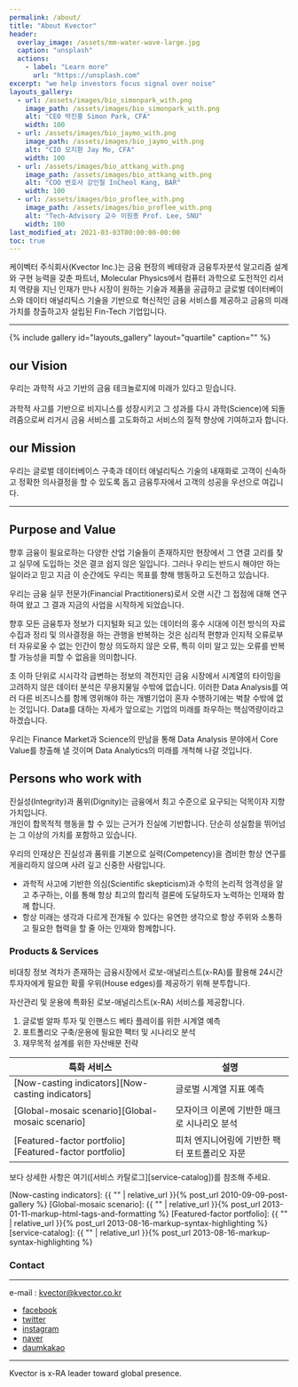 ```yaml
---
permalink: /about/
title: "About Kvector"
header:
  overlay_image: /assets/mm-water-wave-large.jpg
  caption: "unsplash"
  actions:
    - label: "Learn more"
      url: "https://unsplash.com"
excerpt: "we help investors focus signal over noise"
layouts_gallery:
  - url: /assets/images/bio_simonpark_with.png
    image_path: /assets/images/bio_simonpark_with.png
    alt: "CEO 박진홍 Simon Park, CFA"
    width: 100
  - url: /assets/images/bio_jaymo_with.png
    image_path: /assets/images/bio_jaymo_with.png
    alt: "CIO 모지환 Jay Mo, CFA"
    width: 100
  - url: /assets/images/bio_attkang_with.png
    image_path: /assets/images/bio_attkang_with.png
    alt: "COO 변호사 강인철 InCheol Kang, BAR"
    width: 100
  - url: /assets/images/bio_proflee_with.png
    image_path: /assets/images/bio_proflee_with.png
    alt: "Tech-Advisory 교수 이원종 Prof. Lee, SNU"
    width: 100
last_modified_at: 2021-03-03T00:00:00-00:00
toc: true
---
```


케이벡터 주식회사(Kvector Inc.)는 금융 현장의 베테랑과 금융투자분석 알고리즘 설계와 구현 능력을 갖춘 파트너, 
Molecular Physics에서 컴퓨터 과학으로 도전적인 리서치 역량을 지닌 인재가 만나 
시장이 원하는 기술과 제품을 공급하고 글로벌 데이터베이스와 데이터 애널리틱스 기술을 기반으로
혁신적인 금융 서비스를 제공하고 금융의 미래 가치를 창출하고자 설립된 Fin-Tech 기업입니다.

------

{% include gallery id="layouts_gallery" layout="quartile" caption="" %}




## our Vision

우리는 과학적 사고 기반의 금융 테크놀로지에 미래가 있다고 믿습니다. <br/><br/>
과학적 사고를 기반으로 비지니스를 성장시키고 그 성과를 다시 과학(Science)에 되돌려줌으로써 
리거시 금융 서비스를 고도화하고 서비스의 질적 향상에 기여하고자 합니다.  <br/>




## our Mission

우리는 글로벌 데이터베이스 구축과 데이터 애널리틱스 기술의 내재화로 고객이 신속하고 정확한 의사결정을 할 수 있도록 돕고 금융투자에서 고객의 성공을 우선으로 여깁니다. <br/>



---


## Purpose and Value

향후 금융이 필요로하는 다양한 산업 기술들이 존재하지만 현장에서 그 연결 고리를 찾고 실무에 도입하는 것은 결코 쉽지 않은 일입니다. 
그러나 우리는 반드시 해야만 하는 일이라고 믿고 지금 이 순간에도 우리는 목표를 향해 행동하고 도전하고 있습니다. <br/>

우리는 금융 실무 전문가(Financial Practitioners)로서 오랜 시간 그 접점에 대해 연구하여 왔고 그 결과 지금의 사업을 시작하게 되었습니다. <br/>

향후 모든 금융투자 정보가 디지털화 되고 있는 데이터의 홍수 시대에 이전 방식의 자료 수집과 정리 및 의사결정을 하는 관행을 반복하는 것은 심리적 편향과 인지적 오류로부터 자유로울 수 없는 인간이 항상 의도하지 않은 오류, 특히 이미 알고 있는 오류를 반복할 가능성을 피할 수 없음을 의미합니다. <br/>

초 이하 단위로 시시각각 급변하는 정보의 격전지인 금융 시장에서 시계열의 타이밍을 고려하지 않은 데이터 분석은 무용지물일 수밖에 없습니다. 이러한 Data Analysis를 여러 다른 비즈니스를 함께 영위해야 하는 개별기업이 혼자 수행하기에는 벅찰 수밖에 없는 것입니다. Data를 대하는 자세가 앞으로는 기업의 미래를 좌우하는 핵심역량이라고 하겠습니다. <br/>

우리는 Finance Market과 Science의 만남을 통해 Data Analysis 분야에서 Core Value를 창출해 낼 것이며 Data Analytics의 미래를 개척해 나갈 것입니다. <br/>




## Persons who work with

진실성(Integrity)과 품위(Dignity)는 금융에서 최고 수준으로 요구되는 덕목이자 지향 가치입니다. <br/>
개인이 합목적적 행동을 할 수 있는 근거가 진실에 기반합니다. 단순히 성실함을 뛰어넘는 그 이상의 가치를 포함하고 있습니다. <br/>

우리의 인재상은 진실성과 품위를 기본으로 실력(Competency)을 겸비한 항상 연구를 게을리하지 않으며 사려 깊고 신중한 사람입니다. <br/>
- 과학적 사고에 기반한 의심(Scientific skepticism)과 수학의 논리적 엄격성을 알고 추구하는, 이를 통해 항상 최고의 합리적 결론에 도달하도자 노력하는 인재와 함께 합니다. <br/>
- 항상 미래는 생각과 다르게 전개될 수 있다는 유연한 생각으로 항상 주위와 소통하고 필요한 협력을 할 줄 아는 인재와 함께합니다. <br/>

### Products & Services

비대칭 정보 격차가 존재하는 금융시장에서 로보-애널리스트(x-RA)를 활용해 24시간 투자자에게 필요한 확률 우위(House edges)를 제공하기 위해 분투합니다.

자산관리 및 운용에 특화된 로보-애널리스트(x-RA) 서비스를 제공합니다. <br/>

1. 글로벌 알파 투자 및 인핸스드 베타 플레이를 위한 시계열 예측 <br/>
2. 포트폴리오 구축/운용에 필요한 팩터 및 시나리오 분석 <br/>
3. 재무목적 설계를 위한 자산배분 전략 <br/>

| 특화 서비스          | 설명                                                       |
| ------------------ | --------------------------------------------------------- |
| [Now-casting indicators][Now-casting indicators] | 글로벌 시계열 지표 예측 |
| [Global-mosaic scenario][Global-mosaic scenario] | 모자이크 이론에 기반한 매크로 시나리오 분석      |
| [Featured-factor portfolio][Featured-factor portfolio] | 피처 엔지니어링에 기반한 팩터 포트폴리오 자문 |

보다 상세한 사항은 여기([서비스 카탈로그][service-catalog])를 참조해 주세요.

[Now-casting indicators]: {{ "" | relative_url }}{% post_url 2010-09-09-post-gallery %}
[Global-mosaic scenario]: {{ "" | relative_url }}{% post_url 2013-01-11-markup-html-tags-and-formatting %}
[Featured-factor portfolio]: {{ "" | relative_url }}{% post_url 2013-08-16-markup-syntax-highlighting %}
[service-catalog]: {{ "" | relative_url }}{% post_url 2013-08-16-markup-syntax-highlighting %}



<h3>Contact</h3><a href='#contact'></a>

---

e-mail : kvector@kvector.co.kr


- [facebook](https://facebook.com/kvectorhome)
- [twitter](https://twitter.com/kvectorhome)
- [instagram](https://instagram.com/kvectorhome)
- [naver](https://naver.com/kvectorhome)
- [daumkakao](https://daum.net/kvectorhome)

---

Kvector is x-RA leader toward global presence.

